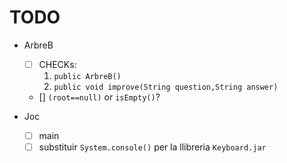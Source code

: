 # TODO
 - ArbreB
    - [ ] CHECKs:
        1. `public ArbreB()`
        2. `public void improve(String question,String answer)`
    - [] `(root==null)` or `isEmpty()`?


 - Joc
    - [ ] main
    - [ ] substituir `System.console()` per la llibreria `Keyboard.jar`